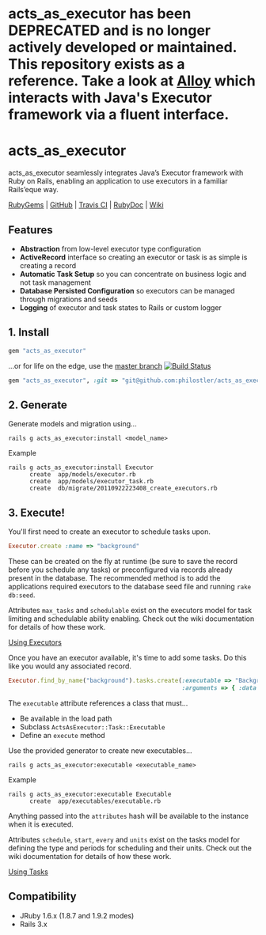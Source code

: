 # acts_as_executor has been DEPRECATED and is no longer actively developed or maintained. This repository exists as a reference. Take a look at [Alloy][alloy] which interacts with Java's Executor framework via a fluent interface.

# acts_as_executor

acts_as_executor seamlessly integrates Java’s Executor framework with Ruby on Rails, enabling an application to use executors in a familiar Rails’eque way.

[RubyGems][ruby_gems] | [GitHub][github] | [Travis CI][travis_ci] | [RubyDoc][ruby_doc] | [Wiki][wiki]

## Features
* **Abstraction** from low-level executor type configuration
* **ActiveRecord** interface so creating an executor or task is as simple is creating a record
* **Automatic Task Setup** so you can concentrate on business logic and not task management
* **Database Persisted Configuration** so executors can be managed through migrations and seeds
* **Logging** of executor and task states to Rails or custom logger

## 1. Install
```ruby
gem "acts_as_executor"
```
...or for life on the edge, use the [master branch][github_master] [![Build Status][travis_ci_build_status]][travis_ci]

```ruby
gem "acts_as_executor", :git => "git@github.com:philostler/acts_as_executor.git"
```

## 2. Generate
Generate models and migration using...

```
rails g acts_as_executor:install <model_name>
```

Example

```
rails g acts_as_executor:install Executor
      create  app/models/executor.rb
      create  app/models/executor_task.rb
      create  db/migrate/20110922223408_create_executors.rb
```

## 3. Execute!
You'll first need to create an executor to schedule tasks upon.

```ruby
Executor.create :name => "background"
```

These can be created on the fly at runtime (be sure to save the record before you schedule any tasks) or preconfigured via records already present in the database. The recommended method is to add the applications required executors to the database seed file and running ```rake db:seed```.

Attributes ```max_tasks``` and ```schedulable``` exist on the executors model for task limiting and schedulable ability enabling. Check out the wiki documentation for details of how these work.

[Using Executors][wiki_using_executors]

Once you have an executor available, it's time to add some tasks. Do this like you would any associated record.

```ruby
Executor.find_by_name("background").tasks.create(:executable => "BackgroundTask",
                                                 :arguments => { :data => "This is my data"})
```

The ```executable``` attribute references a class that must...

* Be available in the load path
* Subclass ```ActsAsExecutor::Task::Executable```
* Define an ```execute``` method

Use the provided generator to create new executables...

```
rails g acts_as_executor:executable <executable_name>
```

Example

```
rails g acts_as_executor:executable Executable
      create  app/executables/executable.rb
```

Anything passed into the ```attributes``` hash will be available to the instance when it is executed.

Attributes ```schedule```, ```start```, ```every``` and ```units``` exist on the tasks model for defining the type and periods for scheduling and their units. Check out the wiki documentation for details of how these work.

[Using Tasks][wiki_using_tasks]

## Compatibility
* JRuby 1.6.x (1.8.7 and 1.9.2 modes)
* Rails 3.x

[github]: https://github.com/philostler/acts_as_executor
[github_master]: https://github.com/philostler/acts_as_executor/tree/master
[ruby_doc]: http://rubydoc.info/github/philostler/acts_as_executor/master/frames
[ruby_gems]: http://rubygems.org/gems/acts_as_executor
[travis_ci]: http://travis-ci.org/philostler/acts_as_executor
[travis_ci_build_status]: https://secure.travis-ci.org/philostler/acts_as_executor.png
[wiki]: https://github.com/philostler/acts_as_executor/wiki
[wiki_using_executors]: https://github.com/philostler/acts_as_executor/wiki/Using-Executors
[wiki_using_tasks]: https://github.com/philostler/acts_as_executor/wiki/Using-Tasks
[alloy]: https://github.com/philostler/alloy